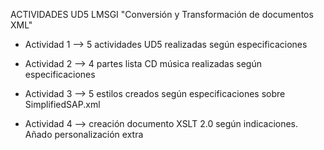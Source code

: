 ACTIVIDADES UD5 LMSGI "Conversión y Transformación de documentos XML"

- Actividad 1 --> 5 actividades UD5 realizadas según especificaciones

- Actividad 2 --> 4 partes lista CD música realizadas según especificaciones 

- Actividad 3 --> 5 estilos creados según especificaciones sobre SimplifiedSAP.xml

- Actividad 4 --> creación documento XSLT 2.0 según indicaciones. Añado personalización extra